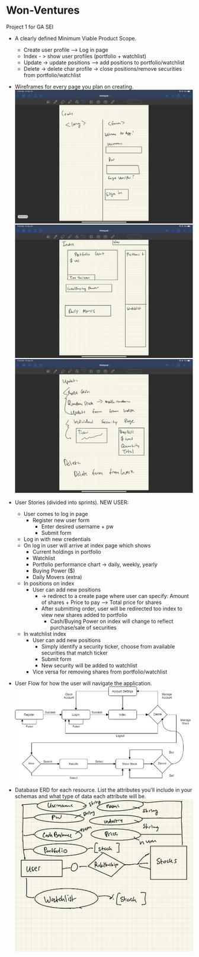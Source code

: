 # Won-Ventures
Project 1 for GA SEI


- A clearly defined Minimum Viable Product Scope.
  - Create user profile —> Log in page 
  - Index - > show user profiles (portfolio + watchlist) 
  - Update -> update positions —> add positions to portfolio/watchlist 
  - Delete -> delete char profile -> close positions/remove securities from portfolio/watchlist 

- Wireframes for every page you plan on creating.
  ![Login Wireframe](assets/login.png)
  ![Index Wireframe](assets/index.png)
  ![Update Wireframe](assets/update.png)

- User Stories (divided into sprints).
  NEW USER: 
  - User comes to log in page 
    - Register new user form
      - Enter desired username + pw 
      - Submit form
  - Log in with new credentials 
  - On log in user will arrive at index page which shows 
    - Current holdings in portfolio
    - Watchlist
    - Portfolio performance chart -> daily, weekly, yearly 
    - Buying Power ($) 
    - Daily Movers (extra) 
  - In positions on index 
    - User can add new positions 
      - -> redirect to a create page where user can specify: Amount of shares + Price to pay —> Total price for shares 
      - After submitting order, user will be redirected too index to view new shares added to portfolio 
        - Cash/Buying Power on index will change to reflect purchase/sale of securities 
  - In watchlist index 
    - User can add new positions 
      - Simply identify a security ticker, choose from available securities that match ticker 
      - Submit form
      - New security will be added to watchlist 
    - Vice versa for removing shares from portfolio/watchlist

- User Flow for how the user will navigate the application.
  ![User Flow](assets/flow.jpg)

- Database ERD for each resource. List the attributes you'll include in your schemas and what type of data each attribute will be.
  ![Database ERD](assets/ERD.png)


